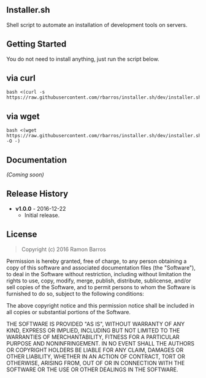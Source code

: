 ## Installer.sh

Shell script to automate an installation of development tools on servers.

## Getting Started

You do not need to install anything, just run the script below.

## via curl
```
bash <(curl -s https://raw.githubusercontent.com/rbarros/installer.sh/dev/installer.sh)
```

## via wget
```
bash <(wget https://raw.githubusercontent.com/rbarros/installer.sh/dev/installer.sh -O -)
```

## Documentation
_(Coming soon)_

## Release History

* **v1.0.0** - 2016-12-22
   - Initial release.

## License
> Copyright (c) 2016 Ramon Barros

Permission is hereby granted, free of charge, to any person
obtaining a copy of this software and associated documentation
files (the "Software"), to deal in the Software without
restriction, including without limitation the rights to use,
copy, modify, merge, publish, distribute, sublicense, and/or sell
copies of the Software, and to permit persons to whom the
Software is furnished to do so, subject to the following
conditions:

The above copyright notice and this permission notice shall be
included in all copies or substantial portions of the Software.

THE SOFTWARE IS PROVIDED "AS IS", WITHOUT WARRANTY OF ANY KIND,
EXPRESS OR IMPLIED, INCLUDING BUT NOT LIMITED TO THE WARRANTIES
OF MERCHANTABILITY, FITNESS FOR A PARTICULAR PURPOSE AND
NONINFRINGEMENT. IN NO EVENT SHALL THE AUTHORS OR COPYRIGHT
HOLDERS BE LIABLE FOR ANY CLAIM, DAMAGES OR OTHER LIABILITY,
WHETHER IN AN ACTION OF CONTRACT, TORT OR OTHERWISE, ARISING
FROM, OUT OF OR IN CONNECTION WITH THE SOFTWARE OR THE USE OR
OTHER DEALINGS IN THE SOFTWARE.

